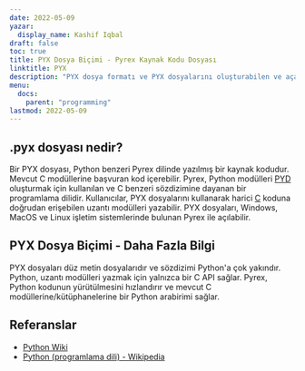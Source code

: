```yaml
---
date: 2022-05-09
yazar:
  display_name: Kashif Iqbal
draft: false
toc: true
title: PYX Dosya Biçimi - Pyrex Kaynak Kodu Dosyası
linktitle: PYX
description: "PYX dosya formatı ve PYX dosyalarını oluşturabilen ve açabilen API'ler hakkında bilgi edinin."
menu:
  docs:
    parent: "programming"
lastmod: 2022-05-09
---
```


## .pyx dosyası nedir?

Bir PYX dosyası, Python benzeri Pyrex dilinde yazılmış bir kaynak kodudur. Mevcut C modüllerine başvuran kod içerebilir. Pyrex, Python modülleri [PYD](/tr/programming/pyd/) oluşturmak için kullanılan ve C benzeri sözdizimine dayanan bir programlama dilidir. Kullanıcılar, PYX dosyalarını kullanarak harici [C](/tr/programming/c/) koduna doğrudan erişebilen uzantı modülleri yazabilir.
PYX dosyaları, Windows, MacOS ve Linux işletim sistemlerinde bulunan Pyrex ile açılabilir.

## PYX Dosya Biçimi - Daha Fazla Bilgi

PYX dosyaları düz metin dosyalarıdır ve sözdizimi Python'a çok yakındır. Python, uzantı modülleri yazmak için yalnızca bir C API sağlar. Pyrex, Python kodunun yürütülmesini hızlandırır ve mevcut C modüllerine/kütüphanelerine bir Python arabirimi sağlar.

## Referanslar

* [Python Wiki](https://wiki.python.org/moin/Pyrex)
* [Python (programlama dili) - Wikipedia](https://en.wikipedia.org/wiki/Python_(programming_language))

